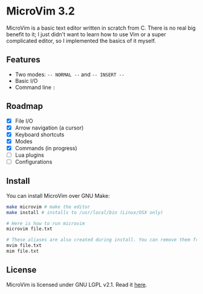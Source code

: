 # MicroVim 3.2
MicroVim is a basic text editor written in scratch from C. There is no real big benefit to it; I just didn't want to learn how to use Vim or a super complicated editor, so I implemented the basics of it myself.

## Features
- Two modes: `-- NORMAL --` and `-- INSERT --`
- Basic I/O
- Command line ``:``

## Roadmap
- [X] File I/O
- [X] Arrow navigation (a cursor)
- [X] Keyboard shortcuts
- [X] Modes
- [X] Commands (in progress)
- [ ] Lua plugins
- [ ] Configurations

## Install
You can install MicroVim over GNU Make:
```bash
make microvim # make the editor
make install # installs to /usr/local/bin (Linux/OSX only)

# Here is how to run microvim
microvim file.txt

# These aliases are also created during install. You can remove them from your ~/.bashrc
mvim file.txt
mim file.txt
```

## License
MicroVim is licensed under GNU LGPL v2.1. Read it [here](/LICENSE).